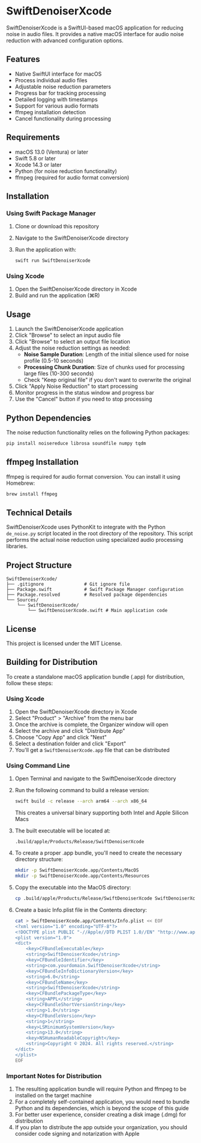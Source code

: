 # SwiftDenoiserXcode

SwiftDenoiserXcode is a SwiftUI-based macOS application for reducing noise in audio files. It provides a native macOS interface for audio noise reduction with advanced configuration options.

## Features

- Native SwiftUI interface for macOS
- Process individual audio files
- Adjustable noise reduction parameters
- Progress bar for tracking processing
- Detailed logging with timestamps
- Support for various audio formats
- ffmpeg installation detection
- Cancel functionality during processing

## Requirements

- macOS 13.0 (Ventura) or later
- Swift 5.8 or later
- Xcode 14.3 or later
- Python (for noise reduction functionality)
- ffmpeg (required for audio format conversion)

## Installation

### Using Swift Package Manager

1. Clone or download this repository
2. Navigate to the SwiftDenoiserXcode directory
3. Run the application with:
   
   ```bash
   swift run SwiftDenoiserXcode
   ```

### Using Xcode

1. Open the SwiftDenoiserXcode directory in Xcode
2. Build and run the application (⌘R)

## Usage

1. Launch the SwiftDenoiserXcode application
2. Click "Browse" to select an input audio file
3. Click "Browse" to select an output file location
4. Adjust the noise reduction settings as needed:
   - **Noise Sample Duration**: Length of the initial silence used for noise profile (0.5-10 seconds)
   - **Processing Chunk Duration**: Size of chunks used for processing large files (10-300 seconds)
   - Check "Keep original file" if you don't want to overwrite the original
5. Click "Apply Noise Reduction" to start processing
6. Monitor progress in the status window and progress bar
7. Use the "Cancel" button if you need to stop processing

## Python Dependencies

The noise reduction functionality relies on the following Python packages:

```bash
pip install noisereduce librosa soundfile numpy tqdm
```

## ffmpeg Installation

ffmpeg is required for audio format conversion. You can install it using Homebrew:

```bash
brew install ffmpeg
```

## Technical Details

SwiftDenoiserXcode uses PythonKit to integrate with the Python `de_noise.py` script located in the root directory of the repository. This script performs the actual noise reduction using specialized audio processing libraries.

## Project Structure

```
SwiftDenoiserXcode/
├── .gitignore               # Git ignore file
├── Package.swift            # Swift Package Manager configuration
├── Package.resolved         # Resolved package dependencies
└── Sources/
    └── SwiftDenoiserXcode/
        └── SwiftDenoiserXcode.swift # Main application code
```

## License

This project is licensed under the MIT License.

## Building for Distribution

To create a standalone macOS application bundle (.app) for distribution, follow these steps:

### Using Xcode

1. Open the SwiftDenoiserXcode directory in Xcode
2. Select "Product" > "Archive" from the menu bar
3. Once the archive is complete, the Organizer window will open
4. Select the archive and click "Distribute App"
5. Choose "Copy App" and click "Next"
6. Select a destination folder and click "Export"
7. You'll get a `SwiftDenoiserXcode.app` file that can be distributed

### Using Command Line

1. Open Terminal and navigate to the SwiftDenoiserXcode directory
2. Run the following command to build a release version:
   
   ```bash
   swift build -c release --arch arm64 --arch x86_64
   ```
   This creates a universal binary supporting both Intel and Apple Silicon Macs
3. The built executable will be located at:
   
   ```
   .build/apple/Products/Release/SwiftDenoiserXcode
   ```
4. To create a proper .app bundle, you'll need to create the necessary directory structure:
   
   ```bash
   mkdir -p SwiftDenoiserXcode.app/Contents/MacOS
   mkdir -p SwiftDenoiserXcode.app/Contents/Resources
   ```
5. Copy the executable into the MacOS directory:
   
   ```bash
   cp .build/apple/Products/Release/SwiftDenoiserXcode SwiftDenoiserXcode.app/Contents/MacOS/
   ```
6. Create a basic Info.plist file in the Contents directory:
   
   ```bash
   cat > SwiftDenoiserXcode.app/Contents/Info.plist << EOF
   <?xml version="1.0" encoding="UTF-8"?>
   <!DOCTYPE plist PUBLIC "-//Apple//DTD PLIST 1.0//EN" "http://www.apple.com/DTDs/PropertyList-1.0.dtd">
   <plist version="1.0">
   <dict>
       <key>CFBundleExecutable</key>
       <string>SwiftDenoiserXcode</string>
       <key>CFBundleIdentifier</key>
       <string>com.yourdomain.SwiftDenoiserXcode</string>
       <key>CFBundleInfoDictionaryVersion</key>
       <string>6.0</string>
       <key>CFBundleName</key>
       <string>SwiftDenoiserXcode</string>
       <key>CFBundlePackageType</key>
       <string>APPL</string>
       <key>CFBundleShortVersionString</key>
       <string>1.0</string>
       <key>CFBundleVersion</key>
       <string>1</string>
       <key>LSMinimumSystemVersion</key>
       <string>13.0</string>
       <key>NSHumanReadableCopyright</key>
       <string>Copyright © 2024. All rights reserved.</string>
   </dict>
   </plist>
   EOF
   ```

### Important Notes for Distribution

1. The resulting application bundle will require Python and ffmpeg to be installed on the target machine
2. For a completely self-contained application, you would need to bundle Python and its dependencies, which is beyond the scope of this guide
3. For better user experience, consider creating a disk image (.dmg) for distribution
4. If you plan to distribute the app outside your organization, you should consider code signing and notarization with Apple